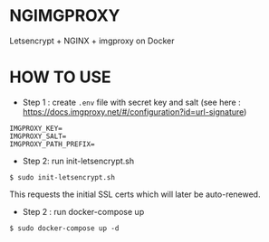 # NGIMGPROXY

Letsencrypt + NGINX + imgproxy on Docker

# HOW TO USE

- Step 1 : create `.env` file with secret key and salt (see here : https://docs.imgproxy.net/#/configuration?id=url-signature)

```
IMGPROXY_KEY=
IMGPROXY_SALT=
IMGPROXY_PATH_PREFIX=
```

- Step 2: run init-letsencrypt.sh

```
$ sudo init-letsencrypt.sh
```

This requests the initial SSL certs which will later be auto-renewed.

- Step 2 : run docker-compose up

```
$ sudo docker-compose up -d
```

